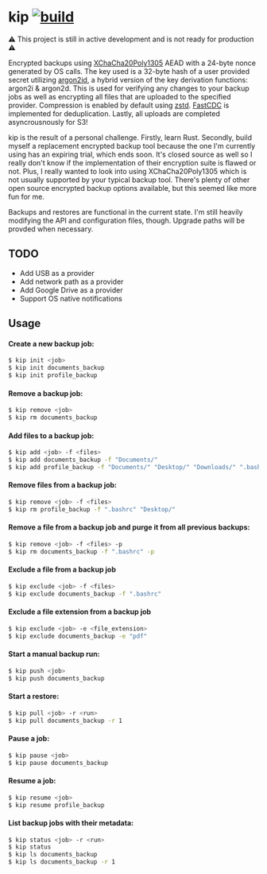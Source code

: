# kip [![build](https://github.com/ciehanski/kip/actions/workflows/ci.yml/badge.svg)](https://github.com/ciehanski/kip/actions/workflows/ci.yml)

⚠️ This project is still in active development and is not ready for production ⚠️

Encrypted backups using [XChaCha20Poly1305](https://tools.ietf.org/html/rfc7539) AEAD with a 24-byte nonce generated by
OS calls. The key used is a 32-byte hash of a user provided secret utilizing [argon2id](https://en.wikipedia.org/wiki/Argon2),
a hybrid version of the key derivation functions: argon2i & argon2d. This is used for verifying any changes to
your backup jobs as well as encrypting all files that are uploaded to the specified provider.
 Compression is enabled by default using [zstd](https://en.wikipedia.org/wiki/Zstd). [FastCDC](https://www.usenix.org/system/files/conference/atc16/atc16-paper-xia.pdf) is implemented for deduplication. Lastly, all uploads are 
completed asyncrousnously for S3!

kip is the result of a personal challenge. Firstly, learn Rust. Secondly,
build myself a replacement encrypted backup tool because the one I'm currently using has
an expiring trial, which ends soon. It's closed source as well so I 
really don't know if the implementation of their encryption suite is flawed or not.
Plus, I really wanted to look into using XChaCha20Poly1305 which is not usually
supported by your typical backup tool. There's plenty of other open source encrypted 
backup options available, but this seemed like more fun for me.

Backups and restores are functional in the current state. I'm still heavily 
modifying the API and configuration files, though. Upgrade paths will be provded
when necessary.

## TODO

- Add USB as a provider
- Add network path as a provider
- Add Google Drive as a provider
- Support OS native notifications

## Usage

#### Create a new backup job:

```bash
$ kip init <job>
$ kip init documents_backup
$ kip init profile_backup
```

#### Remove a backup job:

```bash
$ kip remove <job>
$ kip rm documents_backup
```

#### Add files to a backup job:

```bash
$ kip add <job> -f <files>
$ kip add documents_backup -f "Documents/"
$ kip add profile_backup -f "Documents/" "Desktop/" "Downloads/" ".bashrc"
```

#### Remove files from a backup job:

```bash
$ kip remove <job> -f <files>
$ kip rm profile_backup -f ".bashrc" "Desktop/"
```

#### Remove a file from a backup job and purge it from all previous backups:

```bash
$ kip remove <job> -f <files> -p
$ kip rm documents_backup -f ".bashrc" -p
```

#### Exclude a file from a backup job

```bash
$ kip exclude <job> -f <files>
$ kip exclude documents_backup -f ".bashrc"
```

#### Exclude a file extension from a backup job

```bash
$ kip exclude <job> -e <file_extension>
$ kip exclude documents_backup -e "pdf"
```

#### Start a manual backup run:

```bash
$ kip push <job>
$ kip push documents_backup
```

#### Start a restore:

```bash
$ kip pull <job> -r <run>
$ kip pull documents_backup -r 1
```

#### Pause a job:

```bash
$ kip pause <job>
$ kip pause documents_backup
```

#### Resume a job:

```bash
$ kip resume <job>
$ kip resume profile_backup
```

#### List backup jobs with their metadata:

```bash
$ kip status <job> -r <run>
$ kip status
$ kip ls documents_backup
$ kip ls documents_backup -r 1
```
